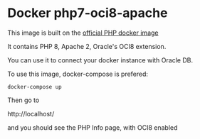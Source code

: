 # Docker php7-oci8-apache

This image is built on the [official PHP docker image](https://hub.docker.com/_/php/)

It contains PHP 8, Apache 2, Oracle's OCI8 extension.

You can use it to connect your docker instance with Oracle DB.

To use this image, docker-compose is prefered:

```
docker-compose up
```

Then go to 

http://localhost/

and you should see the PHP Info page, with OCI8 enabled

